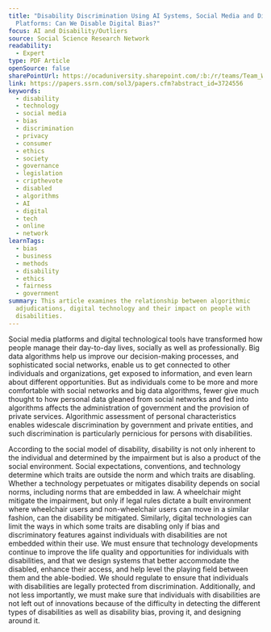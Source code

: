 ```yaml
---
title: "Disability Discrimination Using AI Systems, Social Media and Digital
  Platforms: Can We Disable Digital Bias?"
focus: AI and Disability/Outliers
source: Social Science Research Network
readability:
  - Expert
type: PDF Article
openSource: false
sharePointUrl: https://ocaduniversity.sharepoint.com/:b:/r/teams/Team_WeCount-OptimizingDiversitywithDisabilityODDChannel/Shared%20Documents/Optimizing%20Diversity%20with%20Disability%20(ODD)%20Channel/Hiring%20Systems/Article%20+%20Resources/Changing%20Landscape%20of%20Recruitment%20Industry%20A%20study%20on%20the%20Impact%20of%20AI%20on%20Eliminating%20Hiring%20Bias.pdf?csf=1&web=1&e=FOoeuh
link: https://papers.ssrn.com/sol3/papers.cfm?abstract_id=3724556
keywords:
  - disability
  - technology
  - social media
  - bias
  - discrimination
  - privacy
  - consumer
  - ethics
  - society
  - governance
  - legislation
  - cripthevote
  - disabled
  - algorithms
  - AI
  - digital
  - tech
  - online
  - network
learnTags:
  - bias
  - business
  - methods
  - disability
  - ethics
  - fairness
  - government
summary: This article examines the relationship between algorithmic
  adjudications, digital technology and their impact on people with
  disabilities.
---
```

Social media platforms and digital technological tools have transformed how people manage their day-to-day lives, socially as well as professionally. Big data algorithms help us improve our decision-making processes, and sophisticated social networks, enable us to get connected to other individuals and organizations, get exposed to information, and even learn about different opportunities. But as individuals come to be more and more comfortable with social networks and big data algorithms, fewer give much thought to how personal data gleaned from social networks and fed into algorithms affects the administration of government and the provision of private services. Algorithmic assessment of personal characteristics enables widescale discrimination by government and private entities, and such discrimination is particularly pernicious for persons with disabilities.

According to the social model of disability, disability is not only inherent to the individual and determined by the impairment but is also a product of the social environment. Social expectations, conventions, and technology determine which traits are outside the norm and which traits are disabling. Whether a technology perpetuates or mitigates disability depends on social norms, including norms that are embedded in law. A wheelchair might mitigate the impairment, but only if legal rules dictate a built environment where wheelchair users and non-wheelchair users can move in a similar fashion, can the disability be mitigated. Similarly, digital technologies can limit the ways in which some traits are disabling only if bias and discriminatory features against individuals with disabilities are not embedded within their use. We must ensure that technology developments continue to improve the life quality and opportunities for individuals with disabilities, and that we design systems that better accommodate the disabled, enhance their access, and help level the playing field between them and the able-bodied. We should regulate to ensure that individuals with disabilities are legally protected from discrimination. Additionally, and not less importantly, we must make sure that individuals with disabilities are not left out of innovations because of the difficulty in detecting the different types of disabilities as well as disability bias, proving it, and designing around it.